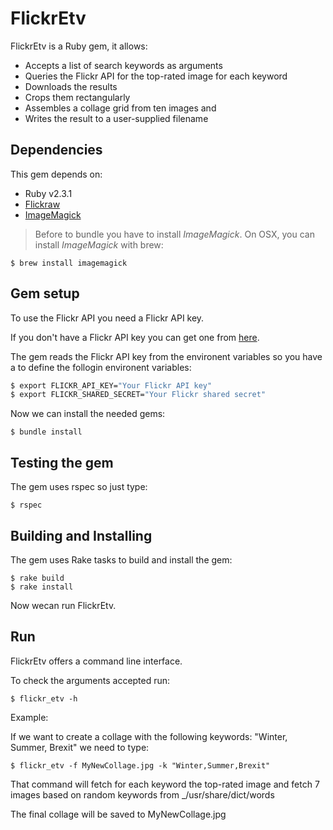 # FlickrEtv

FlickrEtv is a Ruby gem, it allows:

* Accepts a list of search keywords as arguments
* Queries the Flickr API for the top-rated image for each keyword
* Downloads the results
* Crops them rectangularly
* Assembles a collage grid from ten images and
* Writes the result to a user-supplied filename

## Dependencies

This gem depends on:

* Ruby v2.3.1
* [Flickraw](https://github.com/hanklords/flickraw)
* [ImageMagick](http://www.imagemagick.org/script/index.php)

> Before to bundle you have to install *ImageMagick*.
On OSX, you can install *ImageMagick* with brew:

    $ brew install imagemagick

## Gem setup

To use the Flickr API you need a Flickr API key.

If you don't have a Flickr API key you can get one from [here](https://www.flickr.com/services/api/misc.api_keys.html).

The gem reads the Flickr API key from the environent variables so you have a to define the follogin environent variables:

```sh
$ export FLICKR_API_KEY="Your Flickr API key"
$ export FLICKR_SHARED_SECRET="Your Flickr shared secret"
```

Now we can install the needed gems:

    $ bundle install

## Testing the gem

The gem uses rspec so just type:

    $ rspec

## Building and Installing

The gem uses Rake tasks to build and install the gem:

    $ rake build
    $ rake install

Now wecan run FlickrEtv.

## Run

FlickrEtv offers a command line interface.

To check the arguments accepted run:

    $ flickr_etv -h

Example:

If we want to create a collage with the following keywords: "Winter, Summer, Brexit" we need to type:

    $ flickr_etv -f MyNewCollage.jpg -k "Winter,Summer,Brexit"

That command will fetch for each keyword the top-rated image and fetch 7 images based on random keywords from _/usr/share/dict/words

The final collage will be saved to MyNewCollage.jpg
